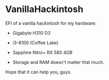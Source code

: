 # VanillaHackintosh
EFI of a vanilla hackintosh for my hardware:

- Gigabyte H310 D3

- i3-8100 (Coffee Lake)

- Sapphire Nitro+ RX 580 4GB

- Storage and RAM doesn't matter that much. 


Hope that it can help you, guys.

